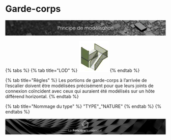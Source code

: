 # Garde-corps

![](../../.gitbook/assets/principe-de-mod.png)

{% tabs %}
{% tab title="LOD" %}
![LOG 300 / LOI 300 : Structure par couches](../../.gitbook/assets/image%20%286%29.png)
{% endtab %}

{% tab title="Règles" %}
Les portions de garde-corps à l’arrivée de l’escalier doivent être modélisées précisément pour que leurs joints de connexion coïncident avec ceux qui auraient été modélisés sur un hôte différend horizontal.
{% endtab %}

{% tab title="Nommage du type" %}
"TYPE"\_"NATURE"
{% endtab %}
{% endtabs %}

![](../../.gitbook/assets/wallpaper_fnum_black.jpg)

